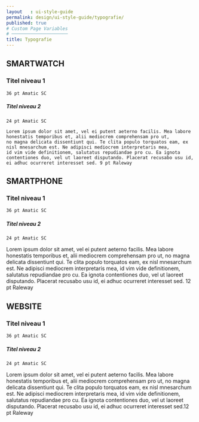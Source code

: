 ```yaml
---
layout   : ui-style-guide
permalink: design/ui-style-guide/typografie/
published: true
# Custom Page Variables
# ─────────────────────
title: Typografie
---
```


## SMARTWATCH

### Titel niveau 1
    36 pt Amatic SC

##### Titel niveau 2
    24 pt Amatic SC

    Lorem ipsum dolor sit amet, vel ei putent aeterno facilis. Mea labore honestatis temporibus et, alii mediocrem comprehensam pro ut, 
    no magna delicata dissentiunt qui. Te clita populo torquatos eam, ex nisl mnesarchum est. Ne adipisci mediocrem interpretaris mea, 
    id vim vide definitionem, salutatus repudiandae pro cu. Ea ignota contentiones duo, vel ut laoreet disputando. Placerat recusabo usu id,
    ei adhuc ocurreret interesset sed. 9 pt Raleway 

## SMARTPHONE

### Titel niveau 1
    36 pt Amatic SC

##### Titel niveau 2
    24 pt Amatic SC

Lorem ipsum dolor sit amet, vel ei putent aeterno facilis. Mea labore honestatis temporibus et, alii mediocrem comprehensam pro ut, 
no magna delicata dissentiunt qui. Te clita populo torquatos eam, ex nisl mnesarchum est. Ne adipisci mediocrem interpretaris mea, 
id vim vide definitionem, salutatus repudiandae pro cu. Ea ignota contentiones duo, vel ut laoreet disputando. Placerat recusabo usu id,
ei adhuc ocurreret interesset sed. 12 pt Raleway 

## WEBSITE

### Titel niveau 1
    36 pt Amatic SC

##### Titel niveau 2
    24 pt Amatic SC

Lorem ipsum dolor sit amet, vel ei putent aeterno facilis. Mea labore honestatis temporibus et, alii mediocrem comprehensam pro ut, 
no magna delicata dissentiunt qui. Te clita populo torquatos eam, ex nisl mnesarchum est. Ne adipisci mediocrem interpretaris mea, 
id vim vide definitionem, salutatus repudiandae pro cu. Ea ignota contentiones duo, vel ut laoreet disputando. Placerat recusabo usu id,
ei adhuc ocurreret interesset sed.12 pt Raleway